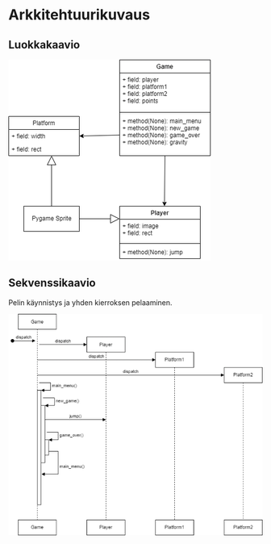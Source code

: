 # Arkkitehtuurikuvaus

## Luokkakaavio

![luokkakaavio](https://github.com/lmunter/ot-harjoitustyo/blob/master/tasohyppelypeli/dokumentaatio/kuvat/luokkakaavio.png)

## Sekvenssikaavio

Pelin käynnistys ja yhden kierroksen pelaaminen.

![sekvenssikaavio](https://github.com/lmunter/ot-harjoitustyo/blob/master/tasohyppelypeli/dokumentaatio/kuvat/sekvenssikaavio.png)
